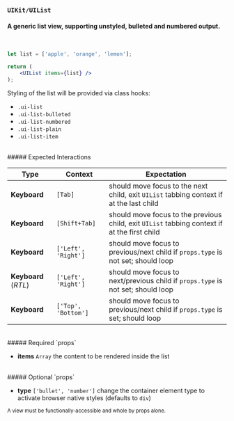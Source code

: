 ### `UIKit/UIList`
#### A generic list view, supporting unstyled, bulleted and numbered output.
<br />

```jsx
let list = ['apple', 'orange', 'lemon'];

return (
    <UIList items={list} />
);
```

Styling of the list will be provided via class hooks:

- `.ui-list`
- `.ui-list-bulleted`
- `.ui-list-numbered`
- `.ui-list-plain`
- `.ui-list-item`

<br />
##### Expected Interactions

Type | Context | Expectation
---- | ------- | -----------
**Keyboard** |`[Tab]` | should move focus to the next child, exit `UIList` tabbing context if at the last child
**Keyboard** |`[Shift+Tab]` | should move focus to the previous child, exit `UIList` tabbing context if at the first child
**Keyboard** |`['Left', 'Right']` | should move focus to previous/next child if `props.type` is not set; should loop
**Keyboard** (*RTL*) | `['Left', 'Right']` | should move focus to next/previous child if `props.type` is not set; should loop
**Keyboard** |`['Top', 'Bottom']` | should move focus to previous/next child if `props.type` is set; should loop

<br />
##### Required `props`

- **items** `Array`
  the content to be rendered inside the list

<br />
##### Optional `props`

- **type** `['bullet', 'number']`
  change the container element type to activate browser native styles (defaults to `div`)


<sub>A view must be functionally-accessible and whole by props alone.</sub>
